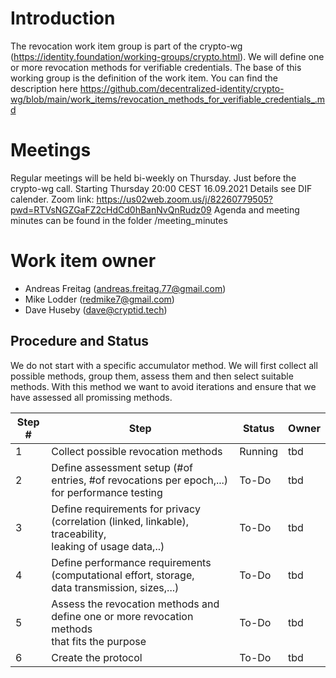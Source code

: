 # Introduction
The revocation work item group is part of the crypto-wg (https://identity.foundation/working-groups/crypto.html). 
We will define one or more revocation methods for verifiable credentials.
The base of this working group is the definition of the work item. You can find the description here https://github.com/decentralized-identity/crypto-wg/blob/main/work_items/revocation_methods_for_verifiable_credentials_.md

# Meetings
Regular meetings will be held bi-weekly on Thursday. Just before the crypto-wg call.
Starting Thursday 20:00 CEST 16.09.2021
Details see DIF calender.
Zoom link: https://us02web.zoom.us/j/82260779505?pwd=RTVsNGZGaFZ2cHdCd0hBanNvQnRudz09
Agenda and meeting minutes can be found in the folder /meeting_minutes

# Work item owner
- Andreas Freitag (andreas.freitag.77@gmail.com)
- Mike Lodder (redmike7@gmail.com)
- Dave Huseby (dave@cryptid.tech)

## Procedure and Status
We do not start with a specific accumulator method. We will first collect all possible methods, group them, assess them and then select suitable methods. 
With this method we want to avoid iterations and ensure that we have assessed all promissing methods.

| Step #| Step                                | Status      | Owner   |
|----   |---------                            |-------------|---------|
|1      |Collect possible revocation methods |Running|tbd|
|2      |Define assessment setup (#of entries, #of revocations per epoch,...)<br />for performance testing |To-Do|tbd|
|3      |Define requirements for privacy (correlation (linked, linkable), traceability,<br />leaking of usage data,..) |To-Do |tbd|
|4      |Define performance requirements (computational effort, storage,<br />data transmission, sizes,...)|To-Do|tbd|
|5      |Assess the revocation methods and define one or more revocation methods<br />that fits the purpose|To-Do|tbd|
|6      |Create the protocol|To-Do|tbd|
